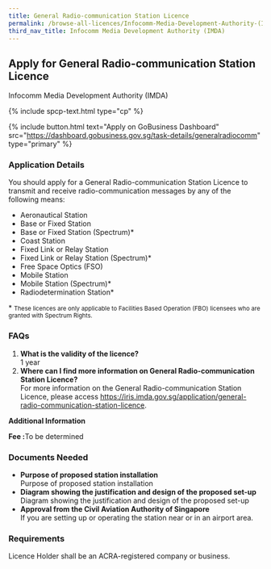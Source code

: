 ```yaml
---
title: General Radio-communication Station Licence
permalink: /browse-all-licences/Infocomm-Media-Development-Authority-(IMDA)/General-Radio-communication-Station-Licence
third_nav_title: Infocomm Media Development Authority (IMDA)
---
```


## Apply for General Radio-communication Station Licence

Infocomm Media Development Authority (IMDA)

{% include spcp-text.html type="cp" %}

{% include button.html text="Apply on GoBusiness Dashboard" src="https://dashboard.gobusiness.gov.sg/task-details/generalradiocomm" type="primary" %}

<H3>Application Details</H3>

<p>You should apply for a General Radio-communication Station Licence to transmit and receive radio-communication messages by any of the following means:
<ul>
    <li>Aeronautical Station</li>
    <li>Base or Fixed Station</li>
    <li>Base or Fixed Station (Spectrum)*</li>
    <li>Coast Station</li>
    <li>Fixed Link or Relay Station</li>
    <li>Fixed Link or Relay Station (Spectrum)*</li>
    <li>Free Space Optics (FSO)</li>
    <li>Mobile Station</li>
    <li>Mobile Station (Spectrum)*</li>
    <li>Radiodetermination Station*</li>
</ul>
* <small>These licences are only applicable to Facilities Based Operation (FBO) licensees who are granted with Spectrum Rights.</small>
</p>

<p>

</p>

<h3>FAQs</h3>
<ol>
    <li>
        <strong>What is the validity of the licence?</strong>
        <br>1 year
    </li>
    <li>
        <strong>Where can I find more information on General Radio-communication Station Licence?</strong>
        <br>For more information on the General Radio-communication Station Licence, please access <a href="https://iris.imda.gov.sg/application/general-radio-communication-station-licence" target="_blank" rel="noopener">https://iris.imda.gov.sg/application/general-radio-communication-station-licence</a>.
</ol>

<strong>Additional Information</strong>

<p>
    <strong>Fee :</strong>To be determined
</p>

<H3>Documents Needed</H3>

<ul>
    <li>
        <strong>Purpose of proposed station installation</strong>
        <br>Purpose of proposed station installation
    </li>
    <li>
        <strong>Diagram showing the justification and design of the proposed set-up</strong>
        <br>Diagram showing the justification and design of the proposed set-up
    </li>
    <li>
        <strong>Approval from the Civil Aviation Authority of Singapore</strong>
        <br>If you are setting up or operating the station near or in an airport area.
    </li>
</ul>

<H3>Requirements</H3>

Licence Holder shall be an ACRA-registered company or business.
